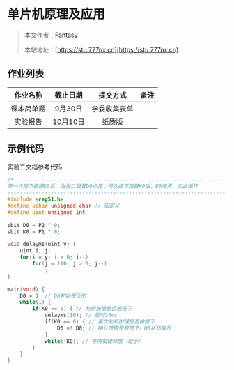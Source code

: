 # 单片机原理及应用

> 本文作者：[Fantasy](https://www.777nx.cn/personal/about/)
>
> 本站地址：[https://stu.777nx.cn](https://stu.777nx.cn)

## 作业列表

| 作业名称    | 截止日期   | 提交方式   | 备注 |
|:-----:|:------:|:------:|:---:|
| 课本简单题 | 9月30日  | 学委收集表单 |    |
| 实验报告  | 10月10日 | 纸质版    |    |

## 示例代码

实验二文档参考代码

```c
/*--------------------------------------------------------------------
第一次按下按键K0后，发光二极管D0点亮；再次按下按键K0后，D0熄灭，如此循环
----------------------------------------------------------------------*/
#include <reg51.h>
#define uchar unsigned char // 宏定义
#define uint unsigned int
	
sbit D0 = P2 ^ 0;
sbit K0 = P1 ^ 0;

void delayms(uint y) {
	uint i, j;
	for(i = y; i > 0; i--)
		for(j = 110; j > 0; j--)
			;
}

main(void) {
	D0 = 1; // D0初始是灭的
	while(1) {
		if(K0 == 0) { // 判断按键是否被按下
			delayms(10); // 延时10ms
			if(K0 == 0) { // 再次判断按键是否被按下
				D0 =! D0; // 确认按键是被按下，D0状态取反
			}
			while(!K0); // 等待按键释放（松手）
		}
	}
}
```